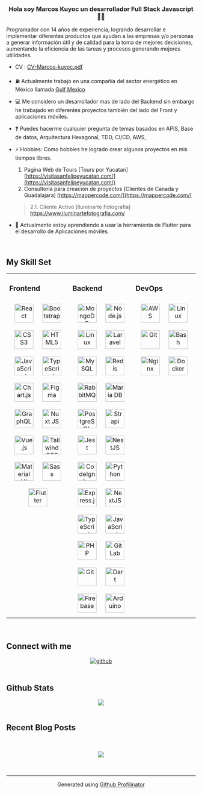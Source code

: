### <div align="center">Hola soy Marcos Kuyoc un desarrollador Full Stack Javascript 👨‍💻</div>

Programador con 14 años de experiencia, logrando desarrollar e implementar diferentes productos que ayudan a las empresas y/o personas a generar información útil y de calidad para la toma de mejores decisiones, aumentando la eficiencia de las tareas y procesos generando mejores utilidades.

- CV : [CV-Marcos-kuyoc.pdf](https://github.com/MarcosKuyoc/MarcosKuyoc/files/10238682/CV-Marcos-kuyoc.pdf)
- ⛽ Actualmente trabajo en una compañía del sector energético en México llamada [Gulf Mexico](https://gulfmexico.mx/)
- 💻 Me considero un desarrollador mas de lado del Backend sin embargo he trabajado en diferentes proyectos también del lado del Front y aplicaciones móviles.
- ❓ Puedes hacerme cualquier pregunta de temas basados en APIS, Base de datos, Arquitectura Hexagonal, TDD, CI/CD, AWS,
- ⚡ Hobbies: Como hobbies he logrado crear algunos proyectos en mis tiempos libres.
    1. Pagina Web de Tours [Tours por Yucatan] [https://visitasanfelipeyucatan.com/](https://visitasanfelipeyucatan.com/)
    2. Consultoría para creación de proyectos [Clientes de Canada y Guadalajara] [https://mappercode.com/](https://mappercode.com/)
    
    > 2.1. Cliente Activo [Iluminarte Fotografia] https://www.iluminartefotografia.com/
    > 
- 🌱 Actualmente estoy aprendiendo a usar la herramienta de Flutter para el desarrollo de Aplicaciones móviles.

<br/>

## My Skill Set

<table><tr><td valign="top" width="33%">

### Frontend

<div align="center">
<a href="[https://reactjs.org/](https://reactjs.org/)" target="_blank"><img style="margin: 10px" src="[https://profilinator.rishav.dev/skills-assets/react-original-wordmark.svg](https://profilinator.rishav.dev/skills-assets/react-original-wordmark.svg)" alt="React" height="50" /></a>
<a href="[https://getbootstrap.com/docs/3.4/javascript/](https://getbootstrap.com/docs/3.4/javascript/)" target="_blank"><img style="margin: 10px" src="[https://profilinator.rishav.dev/skills-assets/bootstrap-plain.svg](https://profilinator.rishav.dev/skills-assets/bootstrap-plain.svg)" alt="Bootstrap" height="50" /></a>
<a href="[https://www.w3schools.com/css/](https://www.w3schools.com/css/)" target="_blank"><img style="margin: 10px" src="[https://profilinator.rishav.dev/skills-assets/css3-original-wordmark.svg](https://profilinator.rishav.dev/skills-assets/css3-original-wordmark.svg)" alt="CSS3" height="50" /></a>
<a href="[https://en.wikipedia.org/wiki/HTML5](https://en.wikipedia.org/wiki/HTML5)" target="_blank"><img style="margin: 10px" src="[https://profilinator.rishav.dev/skills-assets/html5-original-wordmark.svg](https://profilinator.rishav.dev/skills-assets/html5-original-wordmark.svg)" alt="HTML5" height="50" /></a>
<a href="[https://www.javascript.com/](https://www.javascript.com/)" target="_blank"><img style="margin: 10px" src="[https://profilinator.rishav.dev/skills-assets/javascript-original.svg](https://profilinator.rishav.dev/skills-assets/javascript-original.svg)" alt="JavaScript" height="50" /></a>
<a href="[https://www.typescriptlang.org/](https://www.typescriptlang.org/)" target="_blank"><img style="margin: 10px" src="[https://profilinator.rishav.dev/skills-assets/typescript-original.svg](https://profilinator.rishav.dev/skills-assets/typescript-original.svg)" alt="TypeScript" height="50" /></a>
<a href="[https://www.chartjs.org/](https://www.chartjs.org/)" target="_blank"><img style="margin: 10px" src="[https://profilinator.rishav.dev/skills-assets/logo-title.svg](https://profilinator.rishav.dev/skills-assets/logo-title.svg)" alt="Chart.js" height="50" /></a>
<a href="[https://www.figma.com/](https://www.figma.com/)" target="_blank"><img style="margin: 10px" src="[https://profilinator.rishav.dev/skills-assets/figma-icon.svg](https://profilinator.rishav.dev/skills-assets/figma-icon.svg)" alt="Figma" height="50" /></a>
<a href="[https://graphql.org/](https://graphql.org/)" target="_blank"><img style="margin: 10px" src="[https://profilinator.rishav.dev/skills-assets/graphql.png](https://profilinator.rishav.dev/skills-assets/graphql.png)" alt="GraphQL" height="50" /></a>
<a href="[https://nuxtjs.org/](https://nuxtjs.org/)" target="_blank"><img style="margin: 10px" src="[https://profilinator.rishav.dev/skills-assets/nuxt.png](https://profilinator.rishav.dev/skills-assets/nuxt.png)" alt="Nuxt JS" height="50" /></a>
<a href="[https://vuejs.org/](https://vuejs.org/)" target="_blank"><img style="margin: 10px" src="[https://profilinator.rishav.dev/skills-assets/vuejs-original-wordmark.svg](https://profilinator.rishav.dev/skills-assets/vuejs-original-wordmark.svg)" alt="Vue.js" height="50" /></a>
<a href="[https://www.tailwindcss.com/](https://www.tailwindcss.com/)" target="_blank"><img style="margin: 10px" src="[https://profilinator.rishav.dev/skills-assets/tailwindcss.svg](https://profilinator.rishav.dev/skills-assets/tailwindcss.svg)" alt="Tailwind CSS" height="50" /></a>
<a href="[https://mui.com/](https://mui.com/)" target="_blank"><img style="margin: 10px" src="[https://profilinator.rishav.dev/skills-assets/mui.png](https://profilinator.rishav.dev/skills-assets/mui.png)" alt="Material UI" height="50" /></a>
<a href="[https://sass-lang.com/](https://sass-lang.com/)" target="_blank"><img style="margin: 10px" src="[https://profilinator.rishav.dev/skills-assets/sass-original.svg](https://profilinator.rishav.dev/skills-assets/sass-original.svg)" alt="Sass" height="50" /></a>
<a href="[https://flutter.dev/](https://flutter.dev/)" target="_blank"><img style="margin: 10px" src="[https://profilinator.rishav.dev/skills-assets/flutterio-icon.svg](https://profilinator.rishav.dev/skills-assets/flutterio-icon.svg)" alt="Flutter" height="50" /></a>
</div>

</td><td valign="top" width="33%">

### Backend

<div align="center">
<a href="[https://www.mongodb.com/](https://www.mongodb.com/)" target="_blank"><img style="margin: 10px" src="[https://profilinator.rishav.dev/skills-assets/mongodb-original-wordmark.svg](https://profilinator.rishav.dev/skills-assets/mongodb-original-wordmark.svg)" alt="MongoDB" height="50" /></a>
<a href="[https://nodejs.org/](https://nodejs.org/)" target="_blank"><img style="margin: 10px" src="[https://profilinator.rishav.dev/skills-assets/nodejs-original-wordmark.svg](https://profilinator.rishav.dev/skills-assets/nodejs-original-wordmark.svg)" alt="Node.js" height="50" /></a>
<a href="[https://www.linux.org/](https://www.linux.org/)" target="_blank"><img style="margin: 10px" src="[https://profilinator.rishav.dev/skills-assets/linux-original.svg](https://profilinator.rishav.dev/skills-assets/linux-original.svg)" alt="Linux" height="50" /></a>
<a href="[https://laravel.com/](https://laravel.com/)" target="_blank"><img style="margin: 10px" src="[https://profilinator.rishav.dev/skills-assets/laravel-plain-wordmark.svg](https://profilinator.rishav.dev/skills-assets/laravel-plain-wordmark.svg)" alt="Laravel" height="50" /></a>
<a href="[https://www.mysql.com/](https://www.mysql.com/)" target="_blank"><img style="margin: 10px" src="[https://profilinator.rishav.dev/skills-assets/mysql-original-wordmark.svg](https://profilinator.rishav.dev/skills-assets/mysql-original-wordmark.svg)" alt="MySQL" height="50" /></a>
<a href="[https://redis.io/](https://redis.io/)" target="_blank"><img style="margin: 10px" src="[https://profilinator.rishav.dev/skills-assets/redis-original-wordmark.svg](https://profilinator.rishav.dev/skills-assets/redis-original-wordmark.svg)" alt="Redis" height="50" /></a>
<a href="[https://www.rabbitmq.com/](https://www.rabbitmq.com/)" target="_blank"><img style="margin: 10px" src="[https://profilinator.rishav.dev/skills-assets/rabbitmq-icon.svg](https://profilinator.rishav.dev/skills-assets/rabbitmq-icon.svg)" alt="RabbitMQ" height="50" /></a>
<a href="[https://mariadb.org/](https://mariadb.org/)" target="_blank"><img style="margin: 10px" src="[https://profilinator.rishav.dev/skills-assets/mariadb.png](https://profilinator.rishav.dev/skills-assets/mariadb.png)" alt="Maria DB" height="50" /></a>
<a href="[https://www.postgresql.org/](https://www.postgresql.org/)" target="_blank"><img style="margin: 10px" src="[https://profilinator.rishav.dev/skills-assets/postgresql-original-wordmark.svg](https://profilinator.rishav.dev/skills-assets/postgresql-original-wordmark.svg)" alt="PostgreSQL" height="50" /></a>
<a href="[https://www.strapi.io/](https://www.strapi.io/)" target="_blank"><img style="margin: 10px" src="[https://profilinator.rishav.dev/skills-assets/strapi.svg](https://profilinator.rishav.dev/skills-assets/strapi.svg)" alt="Strapi" height="50" /></a>
<a href="[https://www.jestjs.io/](https://www.jestjs.io/)" target="_blank"><img style="margin: 10px" src="[https://profilinator.rishav.dev/skills-assets/jest.svg](https://profilinator.rishav.dev/skills-assets/jest.svg)" alt="Jest" height="50" /></a>
<a href="[https://nestjs.com/](https://nestjs.com/)" target="_blank"><img style="margin: 10px" src="[https://profilinator.rishav.dev/skills-assets/nestjs.svg](https://profilinator.rishav.dev/skills-assets/nestjs.svg)" alt="NestJS" height="50" /></a>
<a href="[https://codeigniter.com/](https://codeigniter.com/)" target="_blank"><img style="margin: 10px" src="[https://profilinator.rishav.dev/skills-assets/codeigniter.svg](https://profilinator.rishav.dev/skills-assets/codeigniter.svg)" alt="CodeIgniter" height="50" /></a>
<a href="[https://www.python.org/](https://www.python.org/)" target="_blank"><img style="margin: 10px" src="[https://profilinator.rishav.dev/skills-assets/python-original.svg](https://profilinator.rishav.dev/skills-assets/python-original.svg)" alt="Python" height="50" /></a>
<a href="[https://expressjs.com/](https://expressjs.com/)" target="_blank"><img style="margin: 10px" src="[https://profilinator.rishav.dev/skills-assets/express-original-wordmark.svg](https://profilinator.rishav.dev/skills-assets/express-original-wordmark.svg)" alt="Express.js" height="50" /></a>
<a href="[https://nextjs.org/](https://nextjs.org/)" target="_blank"><img style="margin: 10px" src="[https://profilinator.rishav.dev/skills-assets/nextjs.png](https://profilinator.rishav.dev/skills-assets/nextjs.png)" alt="NextJS" height="50" /></a>
<a href="[https://www.typescriptlang.org/](https://www.typescriptlang.org/)" target="_blank"><img style="margin: 10px" src="[https://profilinator.rishav.dev/skills-assets/typescript-original.svg](https://profilinator.rishav.dev/skills-assets/typescript-original.svg)" alt="TypeScript" height="50" /></a>
<a href="[https://www.javascript.com/](https://www.javascript.com/)" target="_blank"><img style="margin: 10px" src="[https://profilinator.rishav.dev/skills-assets/javascript-original.svg](https://profilinator.rishav.dev/skills-assets/javascript-original.svg)" alt="JavaScript" height="50" /></a>
<a href="[https://www.php.net/](https://www.php.net/)" target="_blank"><img style="margin: 10px" src="[https://profilinator.rishav.dev/skills-assets/php-original.svg](https://profilinator.rishav.dev/skills-assets/php-original.svg)" alt="PHP" height="50" /></a>
<a href="[https://about.gitlab.com/](https://about.gitlab.com/)" target="_blank"><img style="margin: 10px" src="[https://profilinator.rishav.dev/skills-assets/gitlab.svg](https://profilinator.rishav.dev/skills-assets/gitlab.svg)" alt="GitLab" height="50" /></a>
<a href="[https://github.com/](https://github.com/)" target="_blank"><img style="margin: 10px" src="[https://profilinator.rishav.dev/skills-assets/git-scm-icon.svg](https://profilinator.rishav.dev/skills-assets/git-scm-icon.svg)" alt="Git" height="50" /></a>
<a href="[https://dart.dev/](https://dart.dev/)" target="_blank"><img style="margin: 10px" src="[https://profilinator.rishav.dev/skills-assets/dartlang-icon.svg](https://profilinator.rishav.dev/skills-assets/dartlang-icon.svg)" alt="Dart" height="50" /></a>
<a href="[https://firebase.google.com/](https://firebase.google.com/)" target="_blank"><img style="margin: 10px" src="[https://profilinator.rishav.dev/skills-assets/firebase.png](https://profilinator.rishav.dev/skills-assets/firebase.png)" alt="Firebase" height="50" /></a>
<a href="[https://www.arduino.cc/](https://www.arduino.cc/)" target="_blank"><img style="margin: 10px" src="[https://profilinator.rishav.dev/skills-assets/arduino.png](https://profilinator.rishav.dev/skills-assets/arduino.png)" alt="Arduino" height="50" /></a>
</div>

</td><td valign="top" width="33%">

### DevOps

<div align="center">
<a href="[https://aws.amazon.com/](https://aws.amazon.com/)" target="_blank"><img style="margin: 10px" src="[https://profilinator.rishav.dev/skills-assets/amazonwebservices-original-wordmark.svg](https://profilinator.rishav.dev/skills-assets/amazonwebservices-original-wordmark.svg)" alt="AWS" height="50" /></a>
<a href="[https://www.linux.org/](https://www.linux.org/)" target="_blank"><img style="margin: 10px" src="[https://profilinator.rishav.dev/skills-assets/linux-original.svg](https://profilinator.rishav.dev/skills-assets/linux-original.svg)" alt="Linux" height="50" /></a>
<a href="[https://github.com/](https://github.com/)" target="_blank"><img style="margin: 10px" src="[https://profilinator.rishav.dev/skills-assets/git-scm-icon.svg](https://profilinator.rishav.dev/skills-assets/git-scm-icon.svg)" alt="Git" height="50" /></a>
<a href="[https://www.gnu.org/software/bash/](https://www.gnu.org/software/bash/)" target="_blank"><img style="margin: 10px" src="[https://profilinator.rishav.dev/skills-assets/gnu_bash-icon.svg](https://profilinator.rishav.dev/skills-assets/gnu_bash-icon.svg)" alt="Bash" height="50" /></a>
<a href="[https://www.nginx.com/](https://www.nginx.com/)" target="_blank"><img style="margin: 10px" src="[https://profilinator.rishav.dev/skills-assets/nginx-original.svg](https://profilinator.rishav.dev/skills-assets/nginx-original.svg)" alt="Nginx" height="50" /></a>
<a href="[https://www.docker.com/](https://www.docker.com/)" target="_blank"><img style="margin: 10px" src="[https://profilinator.rishav.dev/skills-assets/docker-original-wordmark.svg](https://profilinator.rishav.dev/skills-assets/docker-original-wordmark.svg)" alt="Docker" height="50" /></a>
</div>

</td></tr></table>

<br/>

## Connect with me

<div align="center">
<a href="[https://github.com/https://github.com/MarcosKuyoc](https://github.com/https://github.com/MarcosKuyoc)" target="_blank">
<img src=https://img.shields.io/badge/github-%2324292e.svg?&style=for-the-badge&logo=github&logoColor=white alt=github style="margin-bottom: 5px;" />
</a>
</div>

<br/>

## Github Stats

<div align="center"><img src="[https://github-readme-stats.vercel.app/api?username=MarcosKuyoc&show_icons=true&count_private=true&hide_border=true](https://github-readme-stats.vercel.app/api?username=MarcosKuyoc&show_icons=true&count_private=true&hide_border=true)" align="center" /></div>

<br/>

## Recent Blog Posts

<br/>

<br/>

<div align="center">
<img src="[https://komarev.com/ghpvc/?username=MarcosKuyoc&&style=flat-square](https://komarev.com/ghpvc/?username=MarcosKuyoc&&style=flat-square)" align="center" />
</div>

<br/>

<div align="center"></div>
<br />

---

<div align="center">Generated using <a href="[https://profilinator.rishav.dev/](https://profilinator.rishav.dev/)" target="_blank">Github Profilinator</a></div>
